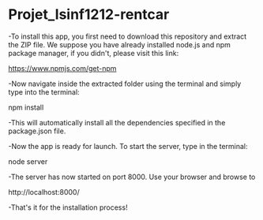 # Projet_lsinf1212-rentcar

-To install this app, you first need to download this repository and extract the ZIP file.
We suppose you have already installed node.js and npm package manager, if you didn't, please visit this link:

https://www.npmjs.com/get-npm

-Now navigate inside the extracted folder using the terminal and simply type into the terminal:

npm install

-This will automatically install all the dependencies specified in the package.json file.

-Now the app is ready for launch. To start the server, type in the terminal:

node server

-The server has now started on port 8000. Use your browser and browse to 

http://localhost:8000/ 

-That's it for the installation process!

